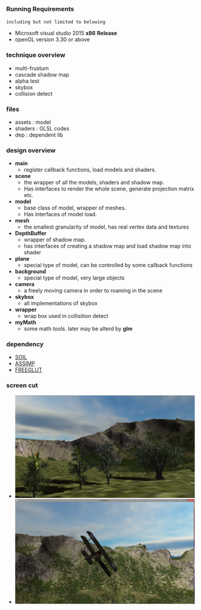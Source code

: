### Running Requirements
    including but not limited to belowing
- Microsoft visual studio 2015 **x86** **Release**
- openGL version 3.30 or above

### technique overview
- multi-frustum 
- cascade shadow map
- alpha test
- skybox
- collision detect

### files
- assets : model
- shaders : GLSL codes
- dep : dependent lib

### design overview
- **main**
    + register callback functions, load models and shaders.
- **scene** 
    + the wrapper of all the models, shaders and shadow map. 
    + Has interfaces to render the whole scene, generate projection matrix etc.
- **model**
    + base class of model, wrapper of meshes. 
    + Has interfaces of model load.
- **mesh**
    + the smallest granularity of model, has real vertex data and textures
- **DepthBuffer**
    + wrapper of shadow map.
    + has interfaces of creating a shadow map and load shadow map into shader
- **plane**
    + special type of model, can be controlled by some callback functions
- **background**
    + special type of model, very large objects
- **camera**
    + a freely moving camera in order to roaming in the scene
- **skybox**
    + all implementations of skybox
- **wrapper**
    + wrap box used in collisition detect
- **myMath**
    + some math tools. later may be alterd by **glm**

### dependency
- [SOIL](https://github.com/assimp/assimp)
- [ASSIMP](https://github.com/epatel/SOIL)
- [FREEGLUT](https://github.com/dcnieho/FreeGLUT)

### screen cut
- ![scene](./image/scene1.png)
- ![plane](./image/plane1.png)